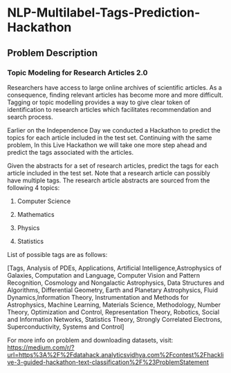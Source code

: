 # NLP-Multilabel-Tags-Prediction-Hackathon

## Problem Description

### Topic Modeling for Research Articles 2.0

Researchers have access to large online archives of scientific articles. As a consequence, finding relevant articles has become more and more difficult. Tagging or topic modelling provides a way to give clear token of identification to research articles which facilitates recommendation and search process. 

Earlier on the Independence Day we conducted a Hackathon to predict the topics for each article included in the test set. Continuing with the same problem, In this Live Hackathon we will take one more step ahead and predict the tags associated with the articles.

Given the abstracts for a set of research articles, predict the tags for each article included in the test set. 
Note that a research article can possibly have multiple tags. The research article abstracts are sourced from the following 4 topics: 

1. Computer Science

2. Mathematics

3. Physics

4. Statistics

List of possible tags are as follows:

[Tags, Analysis of PDEs, Applications, Artificial Intelligence,Astrophysics of Galaxies, Computation and Language, Computer Vision and Pattern Recognition, Cosmology and Nongalactic Astrophysics, Data Structures and Algorithms, Differential Geometry, Earth and Planetary Astrophysics, Fluid Dynamics,Information Theory, Instrumentation and Methods for Astrophysics, Machine Learning, Materials Science, Methodology, Number Theory, Optimization and Control, Representation Theory, Robotics, Social and Information Networks, Statistics Theory, Strongly Correlated Electrons, Superconductivity, Systems and Control]

For more info on problem and downloading datasets, visit: https://medium.com/r/?url=https%3A%2F%2Fdatahack.analyticsvidhya.com%2Fcontest%2Fhacklive-3-guided-hackathon-text-classification%2F%23ProblemStatement


